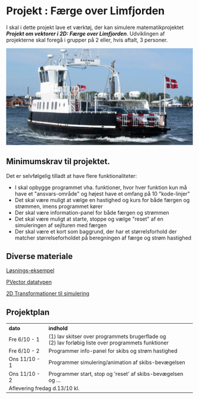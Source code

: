 # Projekt : Færge over Limfjorden 

I skal i dette projekt lave et værktøj, der kan simulere matematikprojektet ***Projekt om vektorer i 2D: Færge over Limfjorden***.
Udviklingen af projekterne skal foregå i grupper på 2 eller, hvis aftalt, 3 personer.

![faerge.png](faerge.png)

## Minimumskrav til projektet. 

Det er selvfølgelig tilladt at have flere funktionaliteter:
- I skal opbygge programmet vha. funktioner, hvor hver funktion kun må have et "ansvars-område" og højest have et omfang på 10 "kode-linjer"
- Det skal være muligt at vælge en hastighed og kurs for både færgen og strømmen, imens programmet kører 
- Der skal være information-panel for både færgen og strømmen
- Det skal være muligt at starte, stoppe og vælge "reset" af en simuleringen af sejlturen med færgen
- Der skal være et kort som baggrund, der har et størrelsforhold der matcher størrelseforholdet på beregningen af færge og strøm hastighed


## Diverse materiale

[Løsnings-eksempel](projekt1eksempel.md)

[PVector datatypen](https://processing.org/reference/PVector.html)

[2D Transformationer til simulering](https://processing.org/tutorials/transform2d)

## Projektplan

<table>
    <tr>
        <th style = "text-align: left">dato</th>
        <th style = "text-align: left">indhold</th>
    </tr>
    <tr>
        <td style = "text-align: left">Fre 6/10 - 1</td>
        <td style = "text-align: left">(1) lav skitser over programmets brugerflade og </br> (2) lav forløbig liste over programmets funktioner</td>
    </tr>
    <tr>
        <td style = "text-align: left">Fre 6/10 - 2</td>
        <td style = "text-align: left">Programmer info-panel for skibs og strøm hastighed</td> 
    </tr>
    <tr>
        <td style = "text-align: left">Ons 11/10 - 1</td>
        <td style = "text-align: left">Programmer simulering/animation af skibs-bevægelsen</td>
    </tr>
    <tr>
        <td style = "text-align: left">Ons 11/10 - 2</td>
        <td style = "text-align: left">Programmer start, stop og 'reset' af skibs-bevægelsen og ...</td>
    </tr>
    <tr>
        <td colspan="2" style = "text-align: left">Aflevering fredag d.13/10 kl.</td>
    </tr>
</table>

